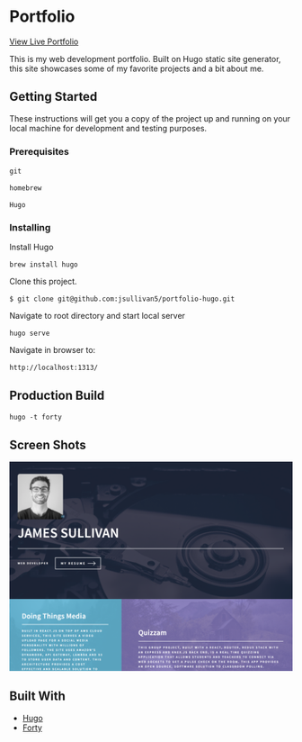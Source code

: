 # Portfolio

[View Live Portfolio](https://jsullivan5.github.io/)

This is my web development portfolio.  Built on Hugo static site generator, this site showcases some of my favorite projects and a bit about me.

## Getting Started

These instructions will get you a copy of the project up and running on your local machine for development and testing purposes.

### Prerequisites

```
git
```

```
homebrew
```

```
Hugo
```

### Installing

Install Hugo
```
brew install hugo
```

Clone this project.
```
$ git clone git@github.com:jsullivan5/portfolio-hugo.git
```

Navigate to root directory and start local server
```
hugo serve
```

Navigate in browser to:
```
http://localhost:1313/
```

## Production Build

```
hugo -t forty
```

## Screen Shots

![Screenshot of this site](site-screenshot.png?raw=true "My Portfolio")

## Built With

* [Hugo](https://gohugo.io)
* [Forty](https://themes.gohugo.io/forty/)

